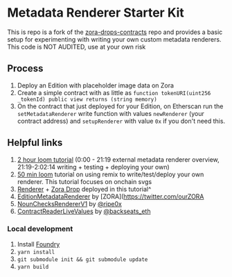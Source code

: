 # Metadata Renderer Starter Kit
This is repo is a fork of the [zora-drops-contracts](https://github.com/ourzora/zora-drops-contracts) repo and provides a basic setup for experimenting with writing your own custom metadata renderers. This code is NOT AUDITED, use at your own risk

## Process
1. Deploy an Edition with placeholder image data on Zora
2. Create a simple contract with as little as `function tokenURI(uint256 _tokenId) public view returns (string memory)`
3. On the contract that just deployed for your Edition, on Etherscan run the `setMetadataRenderer` write function with values `newRenderer` (your contract address) and `setupRenderer` with value `0x` if you don't need this.

## Helpful links
1. [2 hour loom tutorial](https://www.loom.com/share/1732d511e8424153b1c8ca6177cc14dd) (0:00 - 21:19 external metadata renderer overview, 21:19-2:02:14 writing + testing + deploying your own)
1. [50 min loom](https://www.loom.com/share/41e341482bbd4b58a6ee223952447b14) tutorial on using remix to write/test/deploy your own renderer. This tutorial focuses on onchain svgs
1. [Renderer](https://goerli.etherscan.io/address/0x83C9fb9690CeAF0c63F045d7049dF504300cAd81) + [Zora Drop](https://goerli.etherscan.io/address/0x4177c3872f770ed047bee5db849d069ff5e40836) deployed in this tutorial^
1. [EditionMetadataRenderer](https://github.com/ourzora/zora-drops-contracts/blob/main/src/metadata/EditionMetadataRenderer.sol) by [ZORA](https://twitter.com/ourZORA
1. [NounChecksRendererV1](https://etherscan.io/address/0x072762fe5b884ad9eac9a5119976a80544c9f833#code) by [@ripe0x](https://twitter.com/ripe0x)
1. [ContractReaderLiveValues](https://www.contractreader.io/contract/0xE7CB743319C9b7C194D31636494cadE4fD4D4d27#code) by [@backseats_eth](https://twitter.com/backseats_eth)
   
### Local development

1. Install [Foundry](https://github.com/foundry-rs/foundry)
1. `yarn install`
1. `git submodule init && git submodule update`
1. `yarn build`
